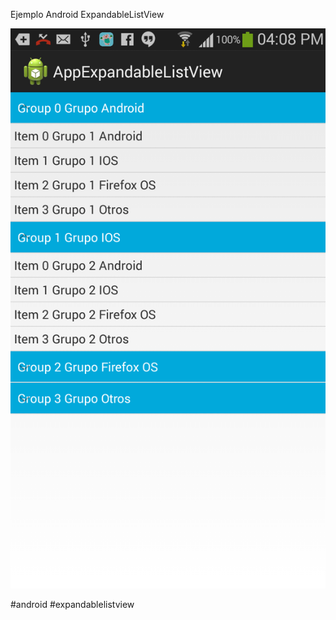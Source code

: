 Ejemplo Android ExpandableListView

![GitHub Logo](ExampleExpandableListView.png)

#android #expandablelistview

